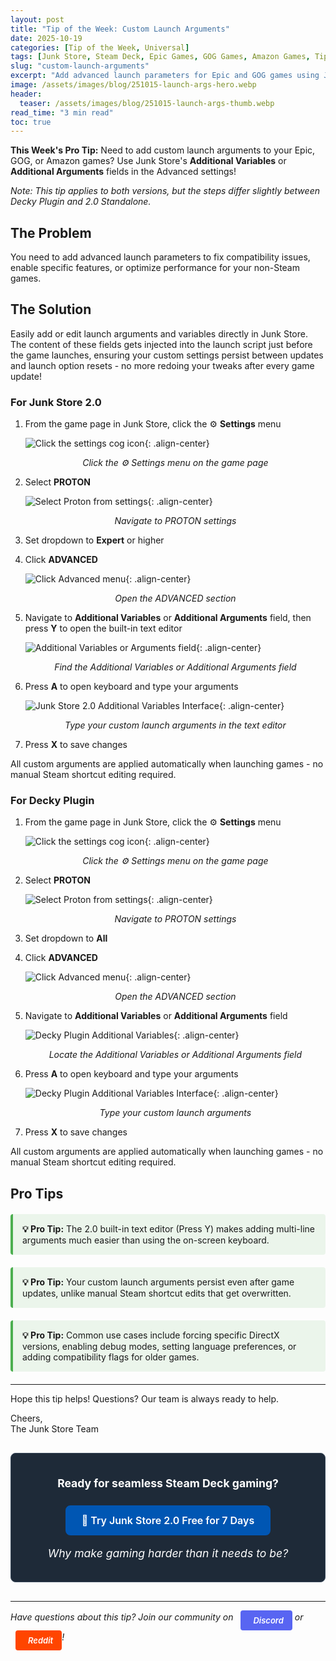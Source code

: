 ```yaml
---
layout: post
title: "Tip of the Week: Custom Launch Arguments"
date: 2025-10-19
categories: [Tip of the Week, Universal]
tags: [Junk Store, Steam Deck, Epic Games, GOG Games, Amazon Games, Tips & Tricks, Advanced Settings, Proton]
slug: "custom-launch-arguments"
excerpt: "Add advanced launch parameters for Epic and GOG games using Junk Store's Advanced settings. 2.0 includes a built-in text editor for easier configuration."
image: /assets/images/blog/251015-launch-args-hero.webp
header:
  teaser: /assets/images/blog/251015-launch-args-thumb.webp
read_time: "3 min read"
toc: true
---
```


**This Week's Pro Tip:** Need to add custom launch arguments to your Epic, GOG, or Amazon games? Use Junk Store's **Additional Variables** or **Additional Arguments** fields in the Advanced settings!

*Note: This tip applies to both versions, but the steps differ slightly between Decky Plugin and 2.0 Standalone.*

<h2 style="text-align: left !important; margin-left: 0;">The Problem</h2>

You need to add advanced launch parameters to fix compatibility issues, enable specific features, or optimize performance for your non-Steam games.

<h2 style="text-align: left !important; margin-left: 0;">The Solution</h2>

Easily add or edit launch arguments and variables directly in Junk Store. The content of these fields gets injected into the launch script just before the game launches, ensuring your custom settings persist between updates and launch option resets - no more redoing your tweaks after every game update!

### For Junk Store 2.0

1. From the game page in Junk Store, click the ⚙️ **Settings** menu

   ![Click the settings cog icon](/assets/images/blog/cogicon.webp){: .align-center}
   <p style="text-align: center; font-style: italic;">Click the ⚙️ Settings menu on the game page</p>

2. Select **PROTON**

   ![Select Proton from settings](/assets/images/blog/protonmenu.webp){: .align-center}
   <p style="text-align: center; font-style: italic;">Navigate to PROTON settings</p>

3. Set dropdown to **Expert** or higher

4. Click **ADVANCED**

   ![Click Advanced menu](/assets/images/blog/advancedmenu.webp){: .align-center}
   <p style="text-align: center; font-style: italic;">Open the ADVANCED section</p>

5. Navigate to **Additional Variables** or **Additional Arguments** field, then press **Y** to open the built-in text editor

   ![Additional Variables or Arguments field](/assets/images/blog/addargs.webp){: .align-center}
   <p style="text-align: center; font-style: italic;">Find the Additional Variables or Additional Arguments field</p>

6. Press **A** to open keyboard and type your arguments

   ![Junk Store 2.0 Additional Variables Interface](/assets/images/blog/2.0-addvar.jpg){: .align-center}
   <p style="text-align: center; font-style: italic;">Type your custom launch arguments in the text editor</p>

7. Press **X** to save changes

All custom arguments are applied automatically when launching games - no manual Steam shortcut editing required.

### For Decky Plugin

1. From the game page in Junk Store, click the ⚙️ **Settings** menu

   ![Click the settings cog icon](/assets/images/blog/cogicon.webp){: .align-center}
   <p style="text-align: center; font-style: italic;">Click the ⚙️ Settings menu on the game page</p>

2. Select **PROTON**

   ![Select Proton from settings](/assets/images/blog/protonmenu.webp){: .align-center}
   <p style="text-align: center; font-style: italic;">Navigate to PROTON settings</p>

3. Set dropdown to **All**

4. Click **ADVANCED**

   ![Click Advanced menu](/assets/images/blog/advancedmenu.webp){: .align-center}
   <p style="text-align: center; font-style: italic;">Open the ADVANCED section</p>

5. Navigate to **Additional Variables** or **Additional Arguments** field

   ![Decky Plugin Additional Variables](/assets/images/blog/deckyargsvars.webp){: .align-center}
   <p style="text-align: center; font-style: italic;">Locate the Additional Variables or Additional Arguments field</p>

6. Press **A** to open keyboard and type your arguments

   ![Decky Plugin Additional Variables Interface](/assets/images/blog/decky-advar.jpg){: .align-center}
   <p style="text-align: center; font-style: italic;">Type your custom launch arguments</p>

7. Press **X** to save changes

All custom arguments are applied automatically when launching games - no manual Steam shortcut editing required.

<h2 style="text-align: left !important; margin-left: 0;">Pro Tips</h2>

<div class="tip-callout">
  <strong>💡 Pro Tip:</strong> The 2.0 built-in text editor (Press Y) makes adding multi-line arguments much easier than using the on-screen keyboard.
</div>

<div class="tip-callout">
  <strong>💡 Pro Tip:</strong> Your custom launch arguments persist even after game updates, unlike manual Steam shortcut edits that get overwritten.
</div>

<div class="tip-callout">
  <strong>💡 Pro Tip:</strong> Common use cases include forcing specific DirectX versions, enabling debug modes, setting language preferences, or adding compatibility flags for older games.
</div>

---

Hope this tip helps! Questions? Our team is always ready to help.

Cheers,<br>
The Junk Store Team

<div class="inline-blog-cta">
  <p><strong>Ready for seamless Steam Deck gaming?</strong></p>
  <a href="/buy_now/" class="inline-blog-cta-button">
    🚀 Try Junk Store 2.0 Free for 7 Days
  </a>
  <p class="inline-cta-subtext">Why make gaming harder than it needs to be?</p>
</div>

---

*Have questions about this tip? Join our community on <a href="https://discord.gg/6mRUhR6Teh" target="_blank" rel="noopener" class="community-btn discord-btn"><i class="fab fa-discord" style="margin-right: 6px;"></i>Discord</a> or <a href="https://www.reddit.com/r/JunkStore" target="_blank" rel="noopener" class="community-btn reddit-btn"><i class="fab fa-reddit" style="margin-right: 6px;"></i>Reddit</a>!*

<style>
/* Callout boxes */
.tip-callout {
  background: rgba(76, 175, 80, 0.1);
  border-left: 4px solid #4caf50;
  padding: 15px;
  margin: 20px 0;
  border-radius: 4px;
}

.community-btn {
  display: inline-flex;
  align-items: center;
  padding: 6px 12px;
  border-radius: 4px;
  text-decoration: none;
  font-weight: 600;
  font-size: 13px;
  transition: all 0.2s ease;
  border: 2px solid transparent;
  margin-left: 8px;
  color: white !important;
}

.discord-btn {
  background: #5865f2;
}

.reddit-btn {
  background: #ff4500;
}

.community-btn:hover {
  transform: translateY(-1px);
  box-shadow: 0 4px 12px rgba(0, 0, 0, 0.3);
  text-decoration: none;
  color: white !important;
  opacity: 0.9;
}

.inline-blog-cta {
  text-align: center;
  background: #1e2a38;
  border-radius: 8px;
  padding: 20px;
  margin: 30px 0;
  border: 1px solid #3a4a5c;
}

.inline-blog-cta p {
  margin-bottom: 15px;
  color: #fff;
  font-size: 1.1rem;
}

.inline-blog-cta-button {
  display: inline-block;
  background: #0056b3;
  color: #fff !important;
  padding: 12px 24px;
  border-radius: 8px;
  text-decoration: none;
  font-weight: 600;
  font-size: 1rem;
  transition: all 0.3s ease;
  margin: 10px 0;
  border: 2px solid #0056b3;
}

.inline-blog-cta-button:hover,
.inline-blog-cta-button:visited,
.inline-blog-cta-button:visited:hover {
  background: #004494;
  border-color: #004494;
  color: #fff !important;
  transform: translateY(-2px);
  box-shadow: 0 4px 15px rgba(0, 86, 179, 0.4);
  text-decoration: none;
}

.inline-cta-subtext {
  margin-top: 8px;
  color: #cceeff;
  font-size: 0.9rem;
  font-style: italic;
}
</style>
